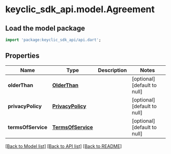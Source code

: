 # keyclic_sdk_api.model.Agreement

## Load the model package
```dart
import 'package:keyclic_sdk_api/api.dart';
```

## Properties
Name | Type | Description | Notes
------------ | ------------- | ------------- | -------------
**olderThan** | [**OlderThan**](OlderThan.md) |  | [optional] [default to null]
**privacyPolicy** | [**PrivacyPolicy**](PrivacyPolicy.md) |  | [optional] [default to null]
**termsOfService** | [**TermsOfService**](TermsOfService.md) |  | [optional] [default to null]

[[Back to Model list]](../README.md#documentation-for-models) [[Back to API list]](../README.md#documentation-for-api-endpoints) [[Back to README]](../README.md)


